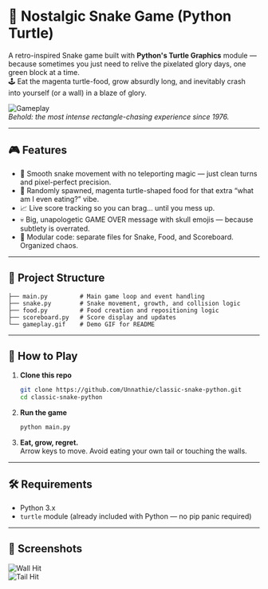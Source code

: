 # 🐍 Nostalgic Snake Game (Python Turtle)

A retro-inspired Snake game built with **Python's Turtle Graphics** module — because sometimes you just need to relive the pixelated glory days, one green block at a time.  
🕹️ Eat the magenta turtle-food, grow absurdly long, and inevitably crash into yourself (or a wall) in a blaze of glory.  

![Gameplay](https://github.com/user-attachments/assets/09e151e1-2a52-4271-99c3-2e38263ff0b9)  
*Behold: the most intense rectangle-chasing experience since 1976.*

---

## 🎮 Features
- 🐍 Smooth snake movement with no teleporting magic — just clean turns and pixel-perfect precision.
- 🍬 Randomly spawned, magenta turtle-shaped food for that extra “what am I even eating?” vibe.
- 📈 Live score tracking so you can brag… until you mess up.
- 💀 Big, unapologetic GAME OVER message with skull emojis — because subtlety is overrated.
- 🧩 Modular code: separate files for Snake, Food, and Scoreboard. Organized chaos.

---

## 📂 Project Structure
```
├── main.py         # Main game loop and event handling
├── snake.py        # Snake movement, growth, and collision logic
├── food.py         # Food creation and repositioning logic
├── scoreboard.py   # Score display and updates
└── gameplay.gif    # Demo GIF for README
```

---

## 🚀 How to Play
1. **Clone this repo**  
   ```bash
   git clone https://github.com/Unnathie/classic-snake-python.git
   cd classic-snake-python
   ```
2. **Run the game**  
   ```bash
   python main.py
   ```
3. **Eat, grow, regret.**  
   Arrow keys to move. Avoid eating your own tail or touching the walls.

---

## 🛠 Requirements
- Python 3.x  
- `turtle` module (already included with Python — no pip panic required)

---

## 📸 Screenshots
![Wall Hit](https://github.com/user-attachments/assets/3cbd0adf-80e1-495b-b11e-c4f370a9c7f1)  
![Tail Hit](https://github.com/user-attachments/assets/74fd6324-a8ee-48a1-9805-577637b9d21a)

